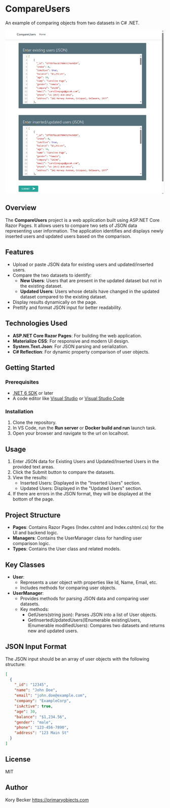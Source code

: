 # CompareUsers

An example of comparing objects from two datasets in C# .NET.

![screenshot](screenshot.png)

## Overview
The **CompareUsers** project is a web application built using ASP.NET Core Razor Pages. It allows users to compare two sets of JSON data representing user information. The application identifies and displays newly inserted users and updated users based on the comparison.

## Features
- Upload or paste JSON data for existing users and updated/inserted users.
- Compare the two datasets to identify:
  - **New Users**: Users that are present in the updated dataset but not in the existing dataset.
  - **Updated Users**: Users whose details have changed in the updated dataset compared to the existing dataset.
- Display results dynamically on the page.
- Prettify and format JSON input for better readability.

## Technologies Used
- **ASP.NET Core Razor Pages**: For building the web application.
- **Materialize CSS**: For responsive and modern UI design.
- **System.Text.Json**: For JSON parsing and serialization.
- **C# Reflection**: For dynamic property comparison of user objects.

## Getting Started

### Prerequisites
- [.NET 6 SDK](https://dotnet.microsoft.com/download/dotnet/6.0) or later
- A code editor like [Visual Studio](https://visualstudio.microsoft.com/) or [Visual Studio Code](https://code.visualstudio.com/)

### Installation
1. Clone the repository.
2. In VS Code, run the **Run server** or **Docker build and run** launch task.
3. Open your browser and navigate to the url on localhost.

## Usage
1. Enter JSON data for Existing Users and Updated/Inserted Users in the provided text areas.
2. Click the Submit button to compare the datasets.
3. View the results:
    - Inserted Users: Displayed in the "Inserted Users" section.
    - Updated Users: Displayed in the "Updated Users" section.
4. If there are errors in the JSON format, they will be displayed at the bottom of the page.

## Project Structure
- **Pages**: Contains Razor Pages (Index.cshtml and Index.cshtml.cs) for the UI and backend logic.
- **Managers**: Contains the UserManager class for handling user comparison logic.
- **Types**: Contains the User class and related models.

## Key Classes
- **User**:
    - Represents a user object with properties like Id, Name, Email, etc.
    - Includes methods for comparing user objects.
- **UserManager**:
    - Provides methods for parsing JSON data and comparing user datasets.
    - Key methods:
        - GetUsers(string json): Parses JSON into a list of User objects.
        - GetInsertedUpdatedUsers(IEnumerable<User> existingUsers, IEnumerable<User> modifiedUsers): Compares two datasets and returns new and updated users.

## JSON Input Format
The JSON input should be an array of user objects with the following structure:

```json
[
  {
    "_id": "12345",
    "name": "John Doe",
    "email": "john.doe@example.com",
    "company": "ExampleCorp",
    "isActive": true,
    "age": 30,
    "balance": "$1,234.56",
    "gender": "male",
    "phone": "123-456-7890",
    "address": "123 Main St"
  }
]
```

## License

MIT

## Author

Kory Becker
https://primaryobjects.com